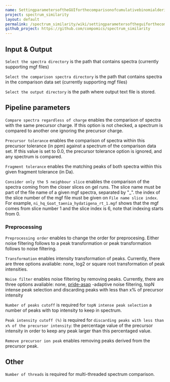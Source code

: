 ```yaml
---
name: SettingparametersoftheGUIforthecomparisonofcumulativebinomialderivedscoringfunction
project: spectrum_similarity
layout: default
permalink: /spectrum_similarity/wiki/settingparametersoftheguiforthecomparisonofcumulativebinomialderivedscoringfunction.html
github_project: https://github.com/compomics/spectrum_similarity
---
```


## Input & Output
`Select the spectra directory` is the path that contains spectra (currently supporting mgf files) 

`Select the comparison spectra directory` is the path that contains spectra in the comparison data set (currently supporting mgf files) 

`Select the output directory` is the path where output text file is stored. 

## Pipeline parameters
`Compare spectra regardless of charge` enables the comparison of spectra with the same precursor charge. If this option is not checked, a spectrum is compared to another one ignoring the precursor charge.

`Precursor tolerance` enables the comparison of spectra within this precursor tolerance (in ppm) against a spectrum of the comparison data set. If this value is set to 0.0, the precursor tolerance option is ignored, and any spectrum is compared.

`Fragment tolerance` enables the matching peaks of both spectra within this given fragment tolerance (in Da).

`Consider only the 5 neighbour slice` enables the comparison of the spectra coming from the closer slices on gel runs. The slice name must be part of the file name of a given mgf spectra, separated by "_". the index of the slice number of the mgf file must be given on `File name slice index`. For example, `ni_hq_Goat_taenia_hydatigena_rt_1.mgf` shows that the mgf comes from slice number 1 and the slice index is 6, note that indexing starts from 0. 


### Preprocessing 

`Preprocessing order` enables to change the order for preprocesing. Either noise filtering follows to a peak transformation or peak transformation follows to noise filtering.

`Transformation` enables intensity transformation of peaks. Currently, there are three options avaliable: none, log2 or square root transformation of peak intensities.

`Noise filter` enables noise filtering by removing peaks. Currently, there are three options avaliable: none, [pride-asap](/pride-asa-pipeline.html) -adaptive noise filtering, topN intense peak selection and discarding peaks with less than x% of precursor intensity

`Number of peaks cutoff` is required for `topN intense peak selection` a number of peaks with top intensity to keep in spectrum.

`Peak intensity cutoff (%)` is required for `discarding peaks with less than x% of the precursor intensity`: the percentage value of the precursor intensity in order to keep any peak larger than this percentaged value.

`Remove precursor ion peak` enables removing peaks derived from the precursor peak.

## Other
`Number of threads` is required for multi-threaded spectrum comparison.
